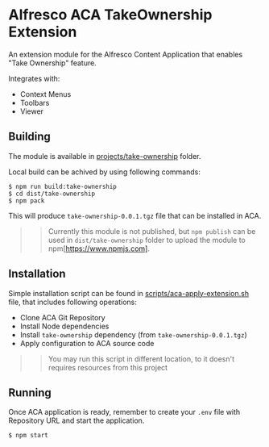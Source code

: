 # Alfresco ACA TakeOwnership Extension

An extension module for the Alfresco Content Application that enables "Take Ownership" feature.

Integrates with:

* Context Menus
* Toolbars
* Viewer

## Building

The module is available in [projects/take-ownership](projects/take-ownership) folder.

Local build can be achived by using following commands:

```
$ npm run build:take-ownership
$ cd dist/take-ownership
$ npm pack
```

This will produce `take-ownership-0.0.1.tgz` file that can be installed in ACA.

>> Currently this module is not published, but `npm publish` can be used in `dist/take-ownership` folder to upload the module to npm[https://www.npmjs.com].

## Installation

Simple installation script can be found in [scripts/aca-apply-extension.sh](scripts/aca-apply-extension.sh) file, that includes following operations:

* Clone ACA Git Repository
* Install Node dependencies
* Install `take-ownership` dependency (from `take-ownership-0.0.1.tgz`)
* Apply configuration to ACA source code

>> You may run this script in different location, to it doesn't requires resources from this project

## Running

Once ACA application is ready, remember to create your `.env` file with Repository URL and start the application.

```
$ npm start
```
